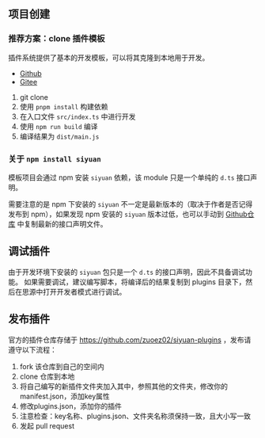 ## 项目创建

### 推荐方案：clone 插件模板

插件系统提供了基本的开发模板，可以将其克隆到本地用于开发。

- [Github](https://github.com/zuoez02/siyuan-plugin-sample)
- [Gitee](https://gitee.com/zuoez02/siyuan-plugin-sample)

1. git clone
2. 使用 `pnpm install` 构建依赖
3. 在入口文件 `src/index.ts` 中进行开发
4. 使用 `npm run build` 编译
5. 编译结果为 `dist/main.js`

### 关于 `npm install siyuan`

模板项目会通过 npm 安装 `siyuan` 依赖，该 module 只是一个单纯的 `d.ts` 接口声明。

需要注意的是 npm 下安装的 `siyuan` 不一定是最新版本的（取决于作者是否记得发布到 npm），如果发现 npm 安装的 `siyuan` 版本过低，也可以手动到 [Github仓库](https://github.com/zuoez02/siyuan-plugin-system) 中复制最新的接口声明文件。

## 调试插件

由于开发环境下安装的 `siyuan` 包只是一个 `d.ts` 的接口声明，因此不具备调试功能。
如果需要调试，建议编写脚本，将编译后的结果复制到 plugins 目录下，然后在思源中打开开发者模式进行调试。

## 发布插件

官方的插件仓库存储于 https://github.com/zuoez02/siyuan-plugins ，发布请遵守以下流程：

1. fork 该仓库到自己的空间内
2. clone 仓库到本地
3. 将自己编写的新插件文件夹加入其中，参照其他的文件夹，修改你的manifest.json，添加key属性
4. 修改plugins.json，添加你的插件
5. 注意检查：key名称、plugins.json、文件夹名称须保持一致，且大小写一致
6. 发起 pull request


